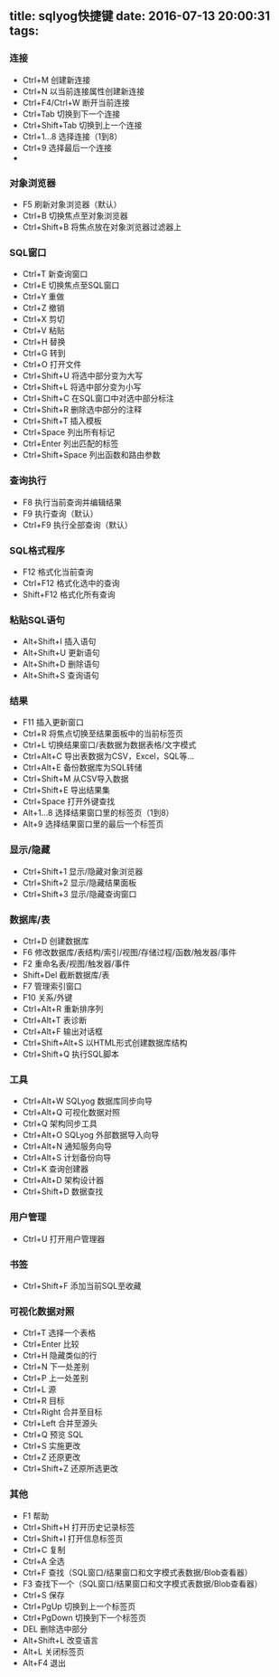 title: sqlyog快捷键
date: 2016-07-13 20:00:31
tags:
---

### 连接
* Ctrl+M			创建新连接
* Ctrl+N			以当前连接属性创建新连接
* Ctrl+F4/Ctrl+W		断开当前连接
* Ctrl+Tab			切换到下一个连接
* Ctrl+Shift+Tab		切换到上一个连接
* Ctrl+1...8		选择连接（1到8）
* Ctrl+9			选择最后一个连接
* 
### 对象浏览器
* F5			刷新对象浏览器（默认）
* Ctrl+B			切换焦点至对象浏览器
* Ctrl+Shift+B		将焦点放在对象浏览器过滤器上

### SQL窗口
* Ctrl+T			新查询窗口
* Ctrl+E			切换焦点至SQL窗口
* Ctrl+Y			重做
* Ctrl+Z			撤销
* Ctrl+X			剪切
* Ctrl+V			粘贴
* Ctrl+H			替换
* Ctrl+G			转到
* Ctrl+O			打开文件
* Ctrl+Shift+U		将选中部分变为大写
* Ctrl+Shift+L		 将选中部分变为小写
* Ctrl+Shift+C		 在SQL窗口中对选中部分标注
* Ctrl+Shift+R		 删除选中部分的注释
* Ctrl+Shift+T		 插入模板
* Ctrl+Space		列出所有标记
* Ctrl+Enter		列出匹配的标签
* Ctrl+Shift+Space		列出函数和路由参数

### 查询执行
* F8			执行当前查询并编辑结果
* F9			执行查询（默认）
* Ctrl+F9			执行全部查询（默认）

### SQL格式程序
* F12			格式化当前查询
* Ctrl+F12			格式化选中的查询
* Shift+F12		格式化所有查询

### 粘贴SQL语句
* Alt+Shift+I		插入语句
* Alt+Shift+U		更新语句
* Alt+Shift+D		删除语句
* Alt+Shift+S		查询语句

### 结果
* F11			插入更新窗口
* Ctrl+R			将焦点切换至结果面板中的当前标签页
* Ctrl+L			切换结果窗口/表数据为数据表格/文字模式
* Ctrl+Alt+C		导出表数据为CSV，Excel，SQL等...
* Ctrl+Alt+E		备份数据库为SQL转储
* Ctrl+Shift+M		从CSV导入数据
* Ctrl+Shift+E		导出结果集
* Ctrl+Space		打开外键查找
* Alt+1...8			选择结果窗口里的标签页（1到8）
* Alt+9			选择结果窗口里的最后一个标签页

### 显示/隐藏
* Ctrl+Shift+1		显示/隐藏对象浏览器
* Ctrl+Shift+2		显示/隐藏结果面板
* Ctrl+Shift+3		显示/隐藏查询窗口

### 数据库/表
* Ctrl+D			创建数据库
* F6			修改数据库/表结构/索引/视图/存储过程/函数/触发器/事件
* F2			重命名表/视图/触发器/事件
* Shift+Del			截断数据库/表
* F7			管理索引窗口
* F10			关系/外键
* Ctrl+Alt+R		重新排序列
* Ctrl+Alt+T		表诊断
* Ctrl+Alt+F		输出对话框
* Ctrl+Shift+Alt+S		以HTML形式创建数据库结构
* Ctrl+Shift+Q		执行SQL脚本

### 工具
* Ctrl+Alt+W		SQLyog 数据库同步向导
* Ctrl+Alt+Q		可视化数据对照
* Ctrl+Q			架构同步工具
* Ctrl+Alt+O		SQLyog 外部数据导入向导
* Ctrl+Alt+N		通知服务向导
* Ctrl+Alt+S		计划备份向导
* Ctrl+K			查询创建器
* Ctrl+Alt+D		架构设计器
* Ctrl+Shift+D		数据查找

### 用户管理
* Ctrl+U			打开用户管理器

### 书签
* Ctrl+Shift+F		添加当前SQL至收藏

### 可视化数据对照
* Ctrl+T			选择一个表格
* Ctrl+Enter		比较
* Ctrl+H			隐藏类似的行
* Ctrl+N			下一处差别
* Ctrl+P			上一处差别
* Ctrl+L			源
* Ctrl+R			目标
* Ctrl+Right		合并至目标
* Ctrl+Left			合并至源头
* Ctrl+Q			预览 SQL
* Ctrl+S			实施更改
* Ctrl+Z			还原更改
* Ctrl+Shift+Z		还原所选更改

### 其他
* F1			帮助
* Ctrl+Shift+H		打开历史记录标签
* Ctrl+Shift+I		打开信息标签页
* Ctrl+C			复制
* Ctrl+A			全选
* Ctrl+F			查找（SQL窗口/结果窗口和文字模式表数据/Blob查看器）
* F3			查找下一个（SQL窗口/结果窗口和文字模式表数据/Blob查看器）
* Ctrl+S			保存
* Ctrl+PgUp		切换到上一个标签页
* Ctrl+PgDown		切换到下一个标签页
* DEL			删除选中部分
* Alt+Shift+L		改变语言
* Alt+L			关闭标签页
* Alt+F4			退出